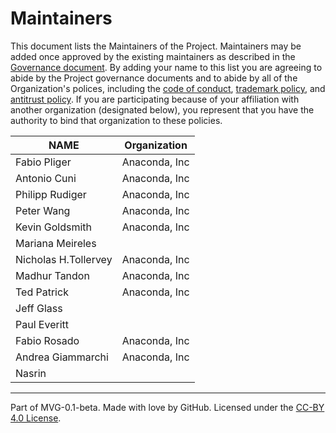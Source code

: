 # Maintainers

This document lists the Maintainers of the Project. Maintainers may be added once approved by the existing maintainers as described in the [Governance document](https://github.com/pyscript/pyscript/blob/main/GOVERNANCE.md). By adding your name to this list you are agreeing to abide by the Project governance documents and to abide by all of the Organization's polices, including the [code of conduct](https://github.com/pyscript/governance/blob/main/CODE-OF-CONDUCT.md), [trademark policy](https://github.com/pyscript/governance/blob/main/TRADEMARKS.md), and [antitrust policy](https://github.com/pyscript/governance/blob/main/TRADEMARKS.md). If you are participating because of your affiliation with another organization (designated below), you represent that you have the authority to bind that organization to these policies.

| **NAME**             | **Organization** |
| -------------------- | ---------------- |
| Fabio Pliger         | Anaconda, Inc    |
| Antonio Cuni         | Anaconda, Inc    |
| Philipp Rudiger      | Anaconda, Inc    |
| Peter Wang           | Anaconda, Inc    |
| Kevin Goldsmith      | Anaconda, Inc    |
| Mariana Meireles     |                  |
| Nicholas H.Tollervey | Anaconda, Inc    |
| Madhur Tandon        | Anaconda, Inc    |
| Ted Patrick          | Anaconda, Inc    |
| Jeff Glass           |                  |
| Paul Everitt         |                  |
| Fabio Rosado         | Anaconda, Inc    |
| Andrea Giammarchi    | Anaconda, Inc    |
| Nasrin               |                  |

---

Part of MVG-0.1-beta.
Made with love by GitHub. Licensed under the [CC-BY 4.0 License](https://creativecommons.org/licenses/by-sa/4.0/).
